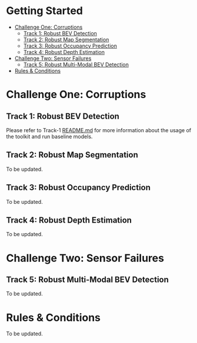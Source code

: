 # Getting Started

- [Challenge One: Corruptions]()
  - [Track 1: Robust BEV Detection](#track-1-robust-bev-detection)
  - [Track 2: Robust Map Segmentation](#track-2-robust-map-segmentation)
  - [Track 3: Robust Occupancy Prediction](#track-3-robust-occupancy-prediction)
  - [Track 4: Robust Depth Estimation](#track-4-robust-depth-estimation)
- [Challenge Two: Sensor Failures]()
  - [Track 5: Robust Multi-Modal BEV Detection](#track-5-robust-multi-modal-bev-detection)
- [Rules & Conditions](#rules-conditions)


# Challenge One: Corruptions


## Track 1: Robust BEV Detection

Please refer to Track-1 [README.md](../track-1/README.md) for more information about the usage of the toolkit and run baseline models.

## Track 2: Robust Map Segmentation
To be updated.


## Track 3: Robust Occupancy Prediction
To be updated.


## Track 4: Robust Depth Estimation
To be updated.


# Challenge Two: Sensor Failures


## Track 5: Robust Multi-Modal BEV Detection
To be updated.


# Rules & Conditions
To be updated.


